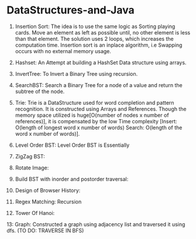 # DataStructures-and-Java

1. Insertion Sort:
  The idea is to use the same logic as Sorting playing cards. Move an element as left as possible until, no other element is less than that element.  The solution uses 2 loops, which increases the computation time. Insertion sort is an inplace algorithm, i.e Swapping occurs with no external memory usage.
  
2. Hashset:
  An Attempt at building a HashSet Data structure using arrays.

3. InvertTree:
  To Invert a Binary Tree using recursion.  
  
 4. SearchBST:
  Search a Binary Tree for a node of a value and return the subtree of the node.

5. Trie:
  Trie is a DataStructure used for word completion and pattern recognition. It is constructed using Arrays and References. Though the memory space utilized is huge[O(number of nodes x number of references)], it is compensated by the low Time complexity [Insert: O(length of longest word x number of words) Search: O(length of the word x number of words)].

6. Level Order BST:
  Level Order BST is Essentially 
  
 7. ZigZag BST:
 
 8. Rotate Image:
 
 9. Build BST with inorder and postorder traversal:

10. Design of Browser History:

11. Regex Matching: Recursion

12. Tower Of Hanoi: 

13: Graph:
  Constructed a graph using adjacency list and traversed it using dfs. (TO DO: TRAVERSE IN BFS)
